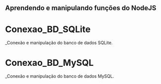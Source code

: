 ## Aprendendo e manipulando funções do NodeJS

# Conexao_BD_SQLite
_Conexão e manipulação do banco de dados SQLite.

# Conexao_BD_MySQL
_Conexão e manipulação do banco de dados MySQL.


